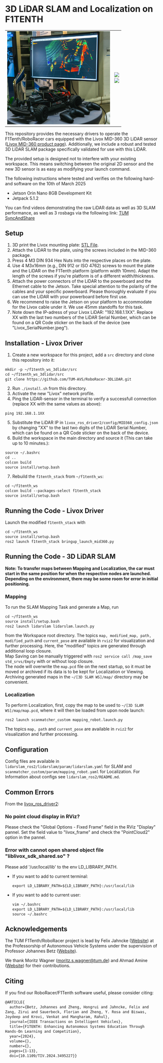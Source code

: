 # 3D LiDAR SLAM and Localization on F1TENTH

<p align="center">
  <table border="0" style="border-collapse: collapse;">
    <tr>
      <td style="border: none;"><img src="Livox_F1Tenth_Live.JPG" width="338"></td>
      <td align="center" style="border: none;">
        <img src="F1Tenth_3DLiDAR_Demo_Rennstrecke_GIF.gif" width="300"><br>
        <img src="F1Tenth_3DLiDAR_Demo_Empore_GIF.gif" width="300">
      </td>
    </tr>
  </table>
</p>


This repository provides the necessary drivers to operate the F1Tenth/RoboRacer cars equipped with the Livox MID-360 3D LiDAR sensor ([Livox MID-360 product page](https://www.livoxtech.com/de/mid-360)). Additionally, we include a robust and tested 3D LiDAR SLAM package specifically validated for use with this LiDAR.

The provided setup is designed not to interfere with your existing workspace. This means switching between the original 2D sensor and the new 3D sensor is as easy as modifying your launch command.

The following instructions where tested and verifies on the following hard- and software on the 10th of March 2025

- Jetson Orin Nano 8GB Development Kit
- Jetpack 5.1.2

You can find videos demonstrating the raw LiDAR data as well as 3D SLAM performance, as well as 3 rosbags via the following link: [TUM SyncAndShare](https://syncandshare.lrz.de/getlink/fiCk878yuz8FvFnavZWunU/Livox_LiDAR)

## Setup
1. 3D print the Livox mounting plate: [STL File](https://github.com/TUM-AVS/F1TENTH-Auxiliaries/tree/main/F1TENTH%20-%20CAD%20Files/Livox%20MID-360%20Adapter%20Plate).
2. Attach the LiDAR to the plate, using the screws included in the MID-360 package.
3. Press 4 M3 DIN 934 Hex Nuts into the respective places on the plate.
4. Use 4 M3x16mm (e.g., DIN 912 or ISO 4762) screws to mount the plate and the LiDAR on the F1Tenth platform (platform width 10mm). Adapt the length of the screws if you're platform is of a different width/thickness.
5. Attach the power connectors of the LiDAR to the powerboard and the Ethernet cable to the Jetson. Take special attention to the polarity of the cables and your specific powerboard. Please thoroughly evaluate if you can use the LiDAR with your powerboard before first use.  
6. We recommend to raise the Jetson on your platform to accommodate for the Livox cable under it. We use 45mm standoffs for this task.
7. Note down the IP-adress of your Livox LiDAR: "192.168.1.1XX". Replace XX with the last two numbers of the LiDAR Serial Number, which can be found on a QR Code sticker on the back of the device (see "Livox_SerialNumber.jpeg").

## Installation - Livox Driver

1. Create a new workspace for this project, add a `src` directory and clone this repository into it:
```
mkdir -p ~/f1tenth_ws_3dlidar/src
cd ~/f1tenth_ws_3dlidar/src
git clone https://github.com/TUM-AVS/RoboRacer-3DLiDAR.git
```
2. Run `./install.sh` from this directory. 
3. Activate the new "Livox" network profile.
4. Ping the LiDAR-sensor in the terminal to verify a successfull connection (replace XX with the same values as above):
```
ping 192.168.1.1XX
```
5. Substitute the LiDAR IP in `livox_ros_driver2/config/MID360_config.json` by changing "XX" to the last two digits of the LiDAR Serial Number, which can be found on a QR Code sticker on the back of the device.
6. Build the workspace in the main directory and source it (This can take up to 10 minutes.):
```
source ~/.bashrc
cd ..
colcon build
source install/setup.bash
```
7. Rebuild the `f1tenth_stack` from `~/f1tenth_ws`:
```
cd ~/f1tenth_ws
colcon build --packages-select f1tenth_stack
source install/setup.bash
```

## Running the Code - Livox Driver
Launch the modified `f1tenth_stack` with
```
cd ~/f1tenth_ws
source install/setup.bash
ros2 launch f1tenth_stack bringup_launch_mid360.py
```

## Running the Code - 3D LiDAR SLAM
**Note: To transfer maps between Mapping and Localization, the car must start in the same position for when the respective nodes are launched. Depending on the environment, there may be some room for error in initial positioning.**
### Mapping
To run the SLAM Mapping Task and generate a Map, run
```
cd ~/f1tenth_ws
source install/setup.bash
ros2 launch lidarslam lidarslam.launch.py
```
from the Workspace root directory. The topics `map, modified_map, path, modified_path` and `current_pose` are available in `rviz2` for visualization and further processing. Here, the "modified" topics are generated through additional loop closure. \
Map Saving can be manually triggered with `ros2 service call /map_save std_srvs/Empty` with or without loop closure. \
The node will overwrite the `map.pcd` file on the next startup, so it must be moved or archived if its data is to be kept for Localization or Viewing. Archiving generated maps in the `~/[3D SLAM WS]/map/` directory may be convenient.

### Localization
To perform Localization, first, copy the map to be used to `~/[3D SLAM WS]/map/map.pcd`, where it will then be loaded from upon node launch:
```
ros2 launch scanmatcher_custom mapping_robot.launch.py 
```
The topics `map, path` and `current_pose` are available in `rviz2` for visualization and further processing.

## Configuration
Config files are available in `lidarslam_ros2/lidarslam/param/lidarslam.yaml` for SLAM and `scanmatcher_custom/param/mapping_robot.yaml` for Localization. For Information about configs see `lidarslam_ros2/README.md`.

## Common Errors
From the [livox_ros_driver2](https://github.com/Livox-SDK/livox_ros_driver2/tree/master):
### No point cloud display in RViz?

Please check the "Global Options - Fixed Frame" field in the RViz "Display" pannel. Set the field value to "livox_frame" and check the "PointCloud2" option in the pannel.

### Error with cannot open shared object file "liblivox_sdk_shared.so" ?

Please add '/usr/local/lib' to the env LD_LIBRARY_PATH.

* If you want to add to current terminal:

  ```shell
  export LD_LIBRARY_PATH=${LD_LIBRARY_PATH}:/usr/local/lib
  ```

* If you want to add to current user:

  ```shell
  vim ~/.bashrc
  export LD_LIBRARY_PATH=${LD_LIBRARY_PATH}:/usr/local/lib
  source ~/.bashrc
  ```

## Acknowledgements

The TUM F1Tenth/RoboRacer project is lead by Felix Jahncke ([Website](https://www.mos.ed.tum.de/en/avs/team/felix-jahncke/)) at the Professorship of Autonomous Vehicle Systems under the supervision of Professor Johannes Betz ([Website](https://www.mos.ed.tum.de/en/avs/team/prof-dr-ing-johannes-betz/)).

We thank Moritz Wagner ([moritz.s.wagner@tum.de](mailto:moritz.s.wagner@tum.de)) and Ahmad Amine ([Website](https://ahmadamine998.github.io/)) for their contributions.

## Citing

If you find our RoboRacer/F1Tenth software useful, please consider citing:
```
@ARTICLE{
  author={Betz, Johannes and Zheng, Hongrui and Jahncke, Felix and Zang, Zirui and Sauerbeck, Florian and Zheng, Y. Rosa and Biswas, Joydeep and Krovi, Venkat and Mangharam, Rahul},
  journal={IEEE Transactions on Intelligent Vehicles}, 
  title={F1TENTH: Enhancing Autonomous Systems Education Through Hands-On Learning and Competition}, 
  year={2024},
  volume={},
  number={},
  pages={1-13},
  doi={10.1109/TIV.2024.3495227}}
```